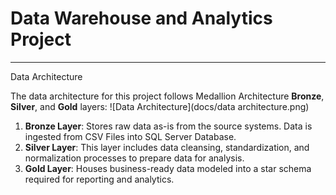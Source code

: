 # Data Warehouse and Analytics Project
---
Data Architecture

The data architecture for this project follows Medallion Architecture **Bronze**, **Silver**, and **Gold** layers:
![Data Architecture](docs/data architecture.png)

1. **Bronze Layer**: Stores raw data as-is from the source systems. Data is ingested from CSV Files into SQL Server Database.
2. **Silver Layer**: This layer includes data cleansing, standardization, and normalization processes to prepare data for analysis.
3. **Gold Layer**: Houses business-ready data modeled into a star schema required for reporting and analytics.
